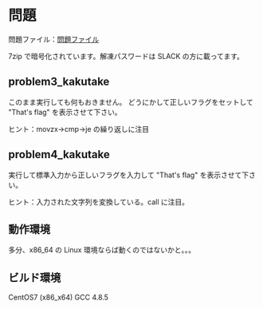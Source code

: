 # 問題

問題ファイル：[問題ファイル](https://github.com/bunji2/studyofctf/raw/master/problems.7z)

7zip で暗号化されています。解凍パスワードは SLACK の方に載ってます。

## problem3_kakutake

このまま実行しても何もおきません。
どうにかして正しいフラグをセットして "That's flag" を表示させて下さい。

ヒント：movzx→cmp→je の繰り返しに注目

## problem4_kakutake

実行して標準入力から正しいフラグを入力して "That's flag" を表示させて下さい。

ヒント：入力された文字列を変換している。call に注目。

## 動作環境

多分、x86_64 の Linux 環境ならば動くのではないかと。。。

## ビルド環境

CentOS7 (x86_x64)
GCC 4.8.5
